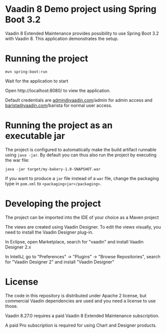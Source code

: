 # Vaadin 8 Demo project using Spring Boot 3.2

Vaadin 8 Extended Maintenance provides possibility to use Spring Boot 3.2 with Vaadin 8. This application demonstrates the setup.

# Running the project

`mvn spring-boot:run`

Wait for the application to start

Open http://localhost:8080/ to view the application.

Default credentials are admin@vaadin.com/admin for admin access and
barista@vaadin.com/barista for normal user access.

# Running the project as an executable jar

The project is configured to automatically make the build artifact runnable using `java -jar`.
By default you can thus also run the project by executing the war file:
```
java -jar target/my-bakery-1.0-SNAPSHOT.war
```

If you want to produce a `jar` file instead of a `war` file, change the packaging type in `pom.xml` to `<packaging>jar</packaging>`.

# Developing the project

The project can be imported into the IDE of your choice as a Maven project

The views are created using Vaadin Designer. To edit the views visually,
you need to install the Vaadin Designer plug-in.

In Eclipse, open Marketplace, search for "vaadin" and install Vaadin
Designer 2.x

In IntelliJ, go to "Preferences" -> "Plugins" -> "Browse Repositories",
search for "Vaadin Designer 2" and install "Vaadin Designer"

# License

The code in this repository is distributed under Apache 2 license, but commercial Vaadin dependencies are used and you need a license to use those.

Vaadin 8.27.0 requires a paid Vaadin 8 Extended Maintenance subscription.

A paid Pro subscription is required for using Chart and Designer products.
